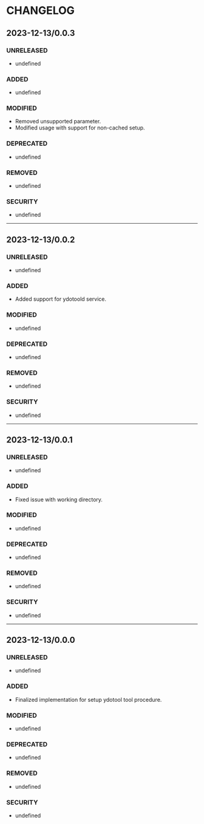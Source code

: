 #	CHANGELOG

##	2023-12-13/0.0.3

###	UNRELEASED
- undefined

###	ADDED
- undefined

###	MODIFIED
- Removed unsupported parameter.
- Modified usage with support for non-cached setup.

###	DEPRECATED
- undefined

###	REMOVED
- undefined

###	SECURITY
- undefined

---

##	2023-12-13/0.0.2

###	UNRELEASED
- undefined

###	ADDED
- Added support for ydotoold service.

###	MODIFIED
- undefined

###	DEPRECATED
- undefined

###	REMOVED
- undefined

###	SECURITY
- undefined

---

##	2023-12-13/0.0.1

###	UNRELEASED
- undefined

###	ADDED
- Fixed issue with working directory.

###	MODIFIED
- undefined

###	DEPRECATED
- undefined

###	REMOVED
- undefined

###	SECURITY
- undefined

---

##	2023-12-13/0.0.0

###	UNRELEASED
- undefined

###	ADDED
- Finalized implementation for setup ydotool tool procedure.

###	MODIFIED
- undefined

###	DEPRECATED
- undefined

###	REMOVED
- undefined

###	SECURITY
- undefined
